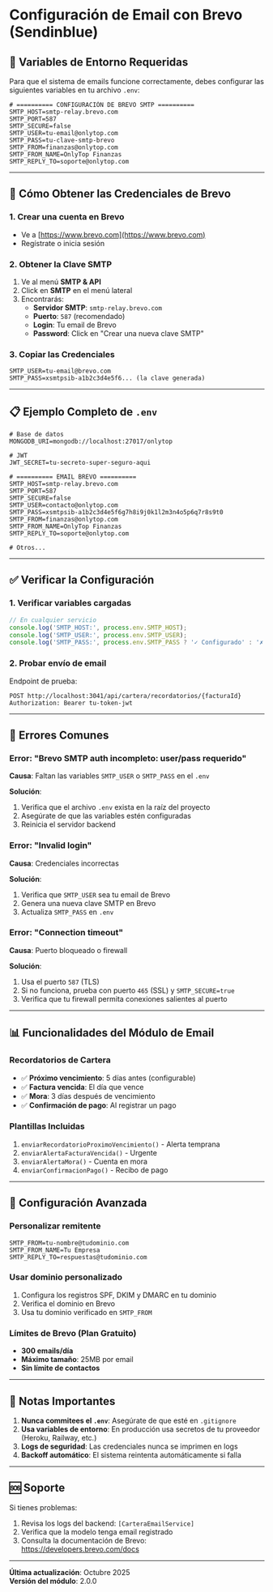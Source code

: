 # Configuración de Email con Brevo (Sendinblue)

## 📧 Variables de Entorno Requeridas

Para que el sistema de emails funcione correctamente, debes configurar las siguientes variables en tu archivo `.env`:

```env
# ========== CONFIGURACIÓN DE BREVO SMTP ==========
SMTP_HOST=smtp-relay.brevo.com
SMTP_PORT=587
SMTP_SECURE=false
SMTP_USER=tu-email@onlytop.com
SMTP_PASS=tu-clave-smtp-brevo
SMTP_FROM=finanzas@onlytop.com
SMTP_FROM_NAME=OnlyTop Finanzas
SMTP_REPLY_TO=soporte@onlytop.com
```

---

## 🔑 Cómo Obtener las Credenciales de Brevo

### 1. **Crear una cuenta en Brevo**
   - Ve a [https://www.brevo.com](https://www.brevo.com)
   - Regístrate o inicia sesión

### 2. **Obtener la Clave SMTP**
   1. Ve al menú **SMTP & API**
   2. Click en **SMTP** en el menú lateral
   3. Encontrarás:
      - **Servidor SMTP**: `smtp-relay.brevo.com`
      - **Puerto**: `587` (recomendado)
      - **Login**: Tu email de Brevo
      - **Password**: Click en "Crear una nueva clave SMTP"

### 3. **Copiar las Credenciales**
   ```env
   SMTP_USER=tu-email@brevo.com
   SMTP_PASS=xsmtpsib-a1b2c3d4e5f6... (la clave generada)
   ```

---

## 📋 Ejemplo Completo de `.env`

```env
# Base de datos
MONGODB_URI=mongodb://localhost:27017/onlytop

# JWT
JWT_SECRET=tu-secreto-super-seguro-aqui

# ========== EMAIL BREVO ==========
SMTP_HOST=smtp-relay.brevo.com
SMTP_PORT=587
SMTP_SECURE=false
SMTP_USER=contacto@onlytop.com
SMTP_PASS=xsmtpsib-a1b2c3d4e5f6g7h8i9j0k1l2m3n4o5p6q7r8s9t0
SMTP_FROM=finanzas@onlytop.com
SMTP_FROM_NAME=OnlyTop Finanzas
SMTP_REPLY_TO=soporte@onlytop.com

# Otros...
```

---

## ✅ Verificar la Configuración

### 1. **Verificar variables cargadas**
```typescript
// En cualquier servicio
console.log('SMTP_HOST:', process.env.SMTP_HOST);
console.log('SMTP_USER:', process.env.SMTP_USER);
console.log('SMTP_PASS:', process.env.SMTP_PASS ? '✓ Configurado' : '✗ Falta');
```

### 2. **Probar envío de email**
Endpoint de prueba:
```http
POST http://localhost:3041/api/cartera/recordatorios/{facturaId}
Authorization: Bearer tu-token-jwt
```

---

## 🚨 Errores Comunes

### Error: "Brevo SMTP auth incompleto: user/pass requerido"
**Causa**: Faltan las variables `SMTP_USER` o `SMTP_PASS` en el `.env`

**Solución**:
1. Verifica que el archivo `.env` exista en la raíz del proyecto
2. Asegúrate de que las variables estén configuradas
3. Reinicia el servidor backend

### Error: "Invalid login"
**Causa**: Credenciales incorrectas

**Solución**:
1. Verifica que `SMTP_USER` sea tu email de Brevo
2. Genera una nueva clave SMTP en Brevo
3. Actualiza `SMTP_PASS` en `.env`

### Error: "Connection timeout"
**Causa**: Puerto bloqueado o firewall

**Solución**:
1. Usa el puerto `587` (TLS)
2. Si no funciona, prueba con puerto `465` (SSL) y `SMTP_SECURE=true`
3. Verifica que tu firewall permita conexiones salientes al puerto

---

## 📊 Funcionalidades del Módulo de Email

### Recordatorios de Cartera
- ✅ **Próximo vencimiento**: 5 días antes (configurable)
- ✅ **Factura vencida**: El día que vence
- ✅ **Mora**: 3 días después de vencimiento
- ✅ **Confirmación de pago**: Al registrar un pago

### Plantillas Incluidas
1. `enviarRecordatorioProximoVencimiento()` - Alerta temprana
2. `enviarAlertaFacturaVencida()` - Urgente
3. `enviarAlertaMora()` - Cuenta en mora
4. `enviarConfirmacionPago()` - Recibo de pago

---

## 🔧 Configuración Avanzada

### Personalizar remitente
```env
SMTP_FROM=tu-nombre@tudominio.com
SMTP_FROM_NAME=Tu Empresa
SMTP_REPLY_TO=respuestas@tudominio.com
```

### Usar dominio personalizado
1. Configura los registros SPF, DKIM y DMARC en tu dominio
2. Verifica el dominio en Brevo
3. Usa tu dominio verificado en `SMTP_FROM`

### Límites de Brevo (Plan Gratuito)
- **300 emails/día**
- **Máximo tamaño**: 25MB por email
- **Sin límite de contactos**

---

## 📝 Notas Importantes

1. **Nunca commitees el `.env`**: Asegúrate de que esté en `.gitignore`
2. **Usa variables de entorno**: En producción usa secretos de tu proveedor (Heroku, Railway, etc.)
3. **Logs de seguridad**: Las credenciales nunca se imprimen en logs
4. **Backoff automático**: El sistema reintenta automáticamente si falla

---

## 🆘 Soporte

Si tienes problemas:
1. Revisa los logs del backend: `[CarteraEmailService]`
2. Verifica que la modelo tenga email registrado
3. Consulta la documentación de Brevo: https://developers.brevo.com/docs

---

**Última actualización**: Octubre 2025  
**Versión del módulo**: 2.0.0
